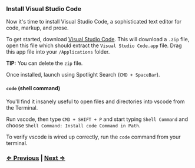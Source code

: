 ### Install Visual Studio Code

Now it's time to install Visual Studio Code, a sophisticated text editor for code, markup, and prose.

To get started, download [Visual Studio Code](https://code.visualstudio.com/Download). This will download a `.zip` file, open this file which should extract the `Visual Studio Code.app` file. Drag this app file into your `/Applications` folder.

**TIP:** You can delete the `zip` file.

Once installed, launch using Spotlight Search (`CMD + SpaceBar`).

#### `code` (shell command)

You'll find it insanely useful to open files and directories into vscode from the Terminal.

Run vscode, then type `CMD + SHIFT + P` and start typing `Shell Command` and choose `Shell Command: Install code Command in Path`.

To verify vscode is wired up correctly, run the `code` command from your terminal.

### [⇐ Previous](1_terminal.md) | [Next ⇒](3_git.md)
